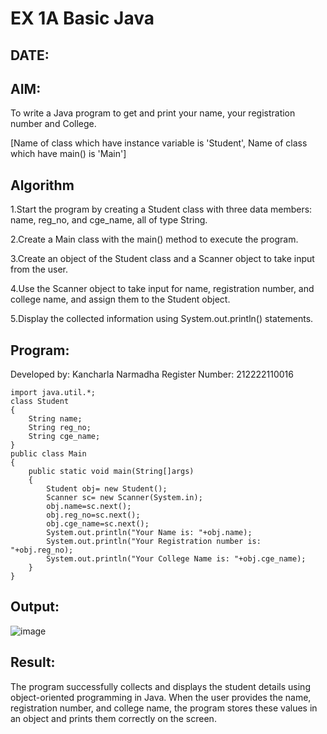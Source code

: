 # EX 1A Basic Java
## DATE:
## AIM:
To write  a Java program to get and print your name, your registration number and College.

[Name of class which have instance variable is 'Student', Name of class which have main() is 'Main']

## Algorithm
1.Start the program by creating a Student class with three data members: name, reg_no, and cge_name, all of type String.

2.Create a Main class with the main() method to execute the program.

3.Create an object of the Student class and a Scanner object to take input from the user.

4.Use the Scanner object to take input for name, registration number, and college name, and assign them to the Student object.

5.Display the collected information using System.out.println() statements.

## Program:

Developed by: Kancharla Narmadha
Register Number: 212222110016
```
import java.util.*;
class Student
{
    String name;
    String reg_no;
    String cge_name;
}
public class Main
{
    public static void main(String[]args)
    {
        Student obj= new Student();
        Scanner sc= new Scanner(System.in);
        obj.name=sc.next();
        obj.reg_no=sc.next();
        obj.cge_name=sc.next();
        System.out.println("Your Name is: "+obj.name);
        System.out.println("Your Registration number is: "+obj.reg_no);
        System.out.println("Your College Name is: "+obj.cge_name);
    }
}
```

## Output:
![image](https://github.com/user-attachments/assets/d7581dc2-5228-4217-bf9c-ec4eedccfa2d)


## Result:
The program successfully collects and displays the student details using object-oriented programming in Java. When the user provides the name, registration number, and college name, the program stores these values in an object and prints them correctly on the screen.
